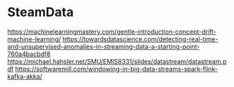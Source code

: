 # SteamData
https://machinelearningmastery.com/gentle-introduction-concept-drift-machine-learning/
https://towardsdatascience.com/detecting-real-time-and-unsupervised-anomalies-in-streaming-data-a-starting-point-760a4bacbdf8
https://michael.hahsler.net/SMU/EMIS8331/slides/datastream/datastream.pdf
https://softwaremill.com/windowing-in-big-data-streams-spark-flink-kafka-akka/
